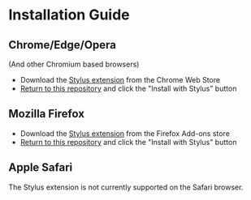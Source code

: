# Installation Guide

## Chrome/Edge/Opera

(And other Chromium based browsers)

- Download the [Stylus extension](https://chrome.google.com/webstore/detail/stylus/clngdbkpkpeebahjckkjfobafhncgmne) from the Chrome Web Store
- [Return to this repository](https://github.com/Tech-How/Light-Theme-for-YouTube-Music) and click the "Install with Stylus" button

## Mozilla Firefox

- Download the [Stylus extension](https://addons.mozilla.org/en-US/firefox/addon/styl-us/) from the Firefox Add-ons store
- [Return to this repository](https://github.com/Tech-How/Light-Theme-for-YouTube-Music) and click the "Install with Stylus" button

## Apple Safari

The Stylus extension is not currently supported on the Safari browser.
